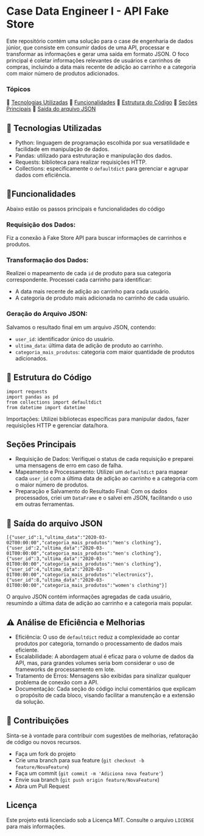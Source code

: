 # Case Data Engineer I - API Fake Store
Este repositório contém uma solução para o case de engenharia de dados júnior, que consiste em consumir dados de uma API, processar e transformar as informações e gerar uma saída em formato JSON. O foco principal é coletar informações relevantes de usuários e carrinhos de compras, incluindo a data mais recente de adição ao carrinho e a categoria com maior número de produtos adicionados.

### Tópicos 
:small_blue_diamond: [Tecnologias Utilizadas](#tecnologias-utilizadas)
:small_blue_diamond: [Funcionalidades](#funcionalidades)
:small_blue_diamond: [Estrutura do Código](#estrutura-do-código)
:small_blue_diamond: [Seções Principais](#seções-principais)
:small_blue_diamond: [Saída do arquivo JSON](#saída-do-arquivo-json)

## 🎯 Tecnologias Utilizadas
- Python: linguagem de programação escolhida por sua versatilidade e facilidade em manipulação de dados.
- Pandas: utilizado para estruturação e manipulação dos dados.
- Requests: biblioteca para realizar requisições HTTP.
- Collections: especificamente o `defaultdict` para gerenciar e agrupar dados com eficiência.

## 🚀Funcionalidades
Abaixo estão os passos principais e funcionalidades do código

### Requisição dos Dados:
Fiz a conexão à Fake Store API para buscar informações de carrinhos e produtos.

### Transformação dos Dados:
Realizei o mapeamento de cada `id` de produto para sua categoria correspondente.
Processei cada carrinho para identificar:
- A data mais recente de adição ao carrinho para cada usuário.
- A categoria de produto mais adicionada no carrinho de cada usuário.

### Geração do Arquivo JSON:
Salvamos o resultado final em um arquivo JSON, contendo:
-   `user_id`: identificador único do usuário.
-   `ultima_data`: última data de adição de produto ao carrinho.
-   `categoria_mais_produtos`: categoria com maior quantidade de produtos adicionados.

## 📄 Estrutura do Código
    import requests
    import pandas as pd
    from collections import defaultdict
    from datetime import datetime

Importações: Utilizei bibliotecas específicas para manipular dados, fazer requisições HTTP e gerenciar data/hora.

## Seções Principais
- Requisição de Dados: Verifiquei o status de cada requisição e preparei uma mensagens de erro em caso de falha.
- Mapeamento e Processamento: Utilizei um `defaultdict` para mapear cada `user_id` com a última data de adição ao carrinho e a categoria com o maior número de produtos.
- Preparação e Salvamento do Resultado Final: Com os dados processados, criei um `DataFrame` e o salvei em JSON, facilitando o uso em outras ferramentas.

## 💾 Saída do arquivo JSON
    [{"user_id":1,"ultima_data":"2020-03-02T00:00:00","categoria_mais_produtos":"men's clothing"},{"user_id":2,"ultima_data":"2020-03-01T00:00:00","categoria_mais_produtos":"men's clothing"},{"user_id":3,"ultima_data":"2020-03-01T00:00:00","categoria_mais_produtos":"men's clothing"},{"user_id":4,"ultima_data":"2020-03-01T00:00:00","categoria_mais_produtos":"electronics"},{"user_id":8,"ultima_data":"2020-03-01T00:00:00","categoria_mais_produtos":"women's clothing"}]

O arquivo JSON contém informações agregadas de cada usuário, resumindo a última data de adição ao carrinho e a categoria mais popular.

## ⚠️ Análise de Eficiência e Melhorias
- Eficiência: O uso de `defaultdict` reduz a complexidade ao contar produtos por categoria, tornando o processamento de dados mais eficiente.
- Escalabilidade: A abordagem atual é eficaz para o volume de dados da API, mas, para grandes volumes seria bom considerar o uso de frameworks de processamento em lote.
- Tratamento de Erros: Mensagens são exibidas para sinalizar qualquer problema de conexão com a API.
- Documentação: Cada seção do código inclui comentários que explicam o propósito de cada bloco, visando facilitar a manutenção e a extensão da solução.

## 🤝 Contribuições
Sinta-se à vontade para contribuir com sugestões de melhorias, refatoração de código ou novos recursos.
- Faça um fork do projeto
- Crie uma branch para sua feature (`git checkout -b feature/NovaFeature`)
- Faça um commit (`git commit -m 'Adiciona nova feature'`)
- Envie sua branch (`git push origin feature/NovaFeature`)
- Abra um Pull Request

## Licença
Este projeto está licenciado sob a Licença MIT. Consulte o arquivo `LICENSE` para mais informações.
